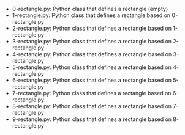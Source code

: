 - 0-rectangle.py: Python class that defines a rectangle (empty)
- 1-rectangle.py: Python class that defines a rectangle based on 0-rectangle.py
- 2-rectangle.py: Python class that defines a rectangle based on 1-rectangle.py
- 3-rectangle.py: Python class that defines a rectangle based on 2-rectangle.py
- 4-rectangle.py: Python class that defines a rectangle based on 3-rectangle.py
- 5-rectangle.py: Python class that defines a rectangle based on 4-rectangle.py
- 6-rectangle.py: Python class that defines a rectangle based on 5-rectangle.py
- 7-rectangle.py: Python class that defines a rectangle based on 6-rectangle.py
- 8-rectangle.py: Python class that defines a rectangle based on 7-rectangle.py
- 9-rectangle.py: Python class that defines a rectangle based on 8-rectangle.py